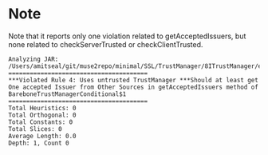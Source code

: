 # Note

Note that it reports only one violation related to getAcceptedIssuers, but none related to checkServerTrusted or checkClientTrusted.

```log
Analyzing JAR: /Users/amitseal/git/muse2repo/minimal/SSL/TrustManager/8ITrustManager/example.jar
=======================================
***Violated Rule 4: Uses untrusted TrustManager ***Should at least get One accepted Issuer from Other Sources in getAcceptedIssuers method of BareboneTrustManagerConditional$1
=======================================
Total Heuristics: 0
Total Orthogonal: 0
Total Constants: 0
Total Slices: 0
Average Length: 0.0
Depth: 1, Count 0
```